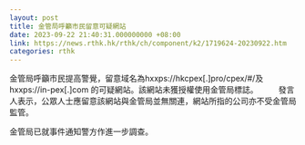 ```yaml
---
layout: post
title: 金管局呼籲市民留意可疑網站
date: 2023-09-22 21:40:31.000000000 +08:00
link: https://news.rthk.hk/rthk/ch/component/k2/1719624-20230922.htm
categories: rthk
---
```


金管局呼籲市民提高警覺，留意域名為hxxps://hkcpex[.]pro/cpex/#/及hxxps://in-pex[.]com 的可疑網站。該網站未獲授權使用金管局標誌。
　　 
發言人表示，公眾人士應留意該網站與金管局並無關連，網站所指的公司亦不受金管局監管。

金管局已就事件通知警方作進一步調查。
